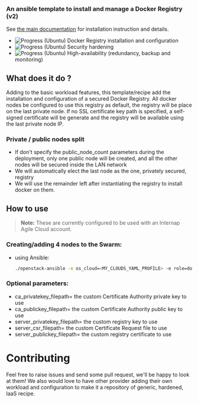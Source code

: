 ### An ansible template to install and manage a Docker Registry (v2)

See [the main documentation](/) for installation instruction and details.

+ ![Progress](http://progressed.io/bar/100)   (Ubuntu) Docker Registry installation and configuration
+ ![Progress](http://progressed.io/bar/90)    (Ubuntu) Security hardening
+ ![Progress](http://progressed.io/bar/0)     (Ubuntu) High-availability (redundancy, backup and monitoring)

## What does it do ?
Adding to the basic workload features, this template/recipe add the installation
and configuration of a secured Docker Registry. All docker nodes be configured to use
this registry as default, the registry will be place on the last private node.
If no SSL certificate key path is specified, a self-signed certificate will be generate
and the registry will be available using the last private node IP.

### Private / public nodes split
- If don't specify the public_node_count parameters during the deployment, only
one public node will be created, and all the other nodes will be secured inside the
LAN network
- We will automatically elect the last node as the one, privately secured, registry
- We will use the remainder left after instantiating the registry to install
docker on them.

## How to use
> **Note:** These are currently configured to be used with an Internap Agile Cloud account.

### Creating/adding 4 nodes to the Swarm:
* using Ansible:
  ```bash
  ./openstack-ansible -e os_cloud=<MY_CLOUDS_YAML_PROFILE> -e role=docker-registry -e node_count=4
  ```

### Optional parameters:
  * ca_privatekey_filepath= the custom Certificate Authority private key to use
  * ca_publickey_filepath= the custom Certificate Authority public key to use
  * server_privatekey_filepath= the custom registry key to use
  * server_csr_filepath= the custom Certificate Request file to use
  * server_publickey_filepath= the custom registry certificate to use

# Contributing
Feel free to raise issues and send some pull request, we'll be happy to look at them!
We also would love to have other provider adding their own workload and configuration
to make it a repository of generic, hardened, IaaS recipe.  
